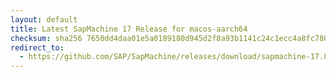 ```yaml
---
layout: default
title: Latest SapMachine 17 Release for macos-aarch64
checksum: sha256 7650dd4daa01e5a0189180d945d2f8a93b1141c24c1ecc4a8fc78067e512e22b
redirect_to:
  - https://github.com/SAP/SapMachine/releases/download/sapmachine-17.0.8/sapmachine-jdk-17.0.8_macos-aarch64_bin.tar.gz
---
```

